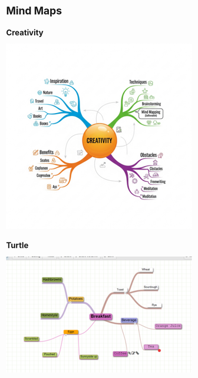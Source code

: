 # Mind Maps

## Creativity

![0808-mind_map_example.jpg](0808-mind_map_example.jpg)


## Turtle
![0908-basic.jpg](0908-basic.jpg)
